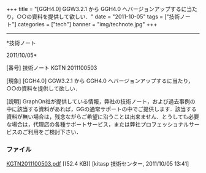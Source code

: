 ﻿+++
title = "[GGH4.0] GGW3.2.1 から GGH4.0 へバージョンアップするに当たり，○○の資料を提供して欲しい．"
date = "2011-10-05"
tags = ["技術ノート"]
categories = ["tech"]
banner = "img/technote.jpg"
+++

-----------------------------------------------------------------------------------------------------------------------------

*技術ノート

2011/10/05*


[番号]
技術ノート KGTN 2011100503

[現象]
[GGH4.0] GGW3.2.1 から GGH4.0
へバージョンアップするに当たり，○○の資料を提供して欲しい．

[説明]
GraphOn社が提供している情報，弊社の技術ノート，および過去事例の中に該当する資料があれば，GGの通常サポートの中でご提供します．該当する資料が無い場合は，残念ながらご希望に沿うことは出来ません．とうしても必要な場合は，代理店の各種サポートサービス，または弊社プロフェッショナルサービスのご利用をご検討下さい．


### ファイル

 
 


[KGTN2011100503.pdf](http://techreport.kitasp.net/attachments/download/649/KGTN2011100503.pdf)
 [(52.4 KB)] [kitasp 技術センター, 2011/10/05
13:41]


 


 


